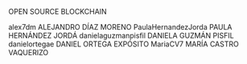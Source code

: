 OPEN SOURCE BLOCKCHAIN

alex7dm ALEJANDRO DÍAZ MORENO
PaulaHernandezJorda PAULA HERNÁNDEZ JORDÁ
danielaguzmanpisfil DANIELA GUZMÁN PISFIL
danielortegae DANIEL ORTEGA EXPÓSITO
MariaCV7 MARÍA CASTRO VAQUERIZO 
